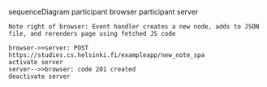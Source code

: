 sequenceDiagram
    participant browser
    participant server

    Note right of browser: Event handler creates a new node, adds to JSON file, and rerenders page using fetched JS code

    browser->>server: POST https://studies.cs.helsinki.fi/exampleapp/new_note_spa
    activate server
    server-->>browser: code 201 created
    deactivate server
